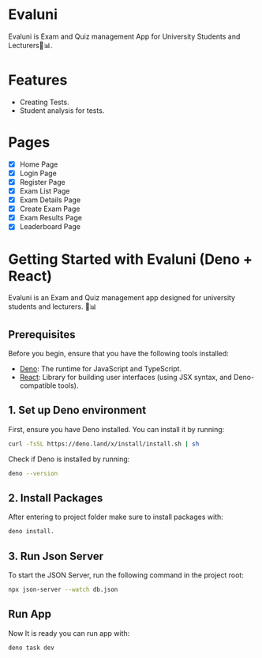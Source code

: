 # Evaluni

Evaluni is Exam and Quiz management App for University Students and Lecturers🎯📊.

# Features

- Creating Tests.
- Student analysis for tests.

# Pages

- [x] Home Page
- [x] Login Page
- [x] Register Page
- [x] Exam List Page
- [x] Exam Details Page
- [x] Create Exam Page
- [x] Exam Results Page
- [x] Leaderboard Page

# Getting Started with Evaluni (Deno + React)

Evaluni is an Exam and Quiz management app designed for university students and lecturers. 🎯📊

## Prerequisites

Before you begin, ensure that you have the following tools installed:

- [Deno](https://deno.land/): The runtime for JavaScript and TypeScript.
- [React](https://reactjs.org/): Library for building user interfaces (using JSX syntax, and Deno-compatible tools).

## 1. Set up Deno environment

First, ensure you have Deno installed. You can install it by running:

```bash
curl -fsSL https://deno.land/x/install/install.sh | sh
```

Check if Deno is installed by running:

```bash
deno --version
```

## 2. Install Packages

After entering to project folder make sure to install packages with:

```bash
deno install.
```

## 3. Run Json Server

To start the JSON Server, run the following command in the project root:

```bash
npx json-server --watch db.json
```

## Run App

Now It is ready you can run app with:

```bash
deno task dev
```
